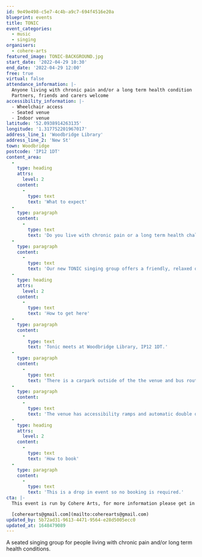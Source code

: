 ```yaml
---
id: 9e49e498-c5e7-4c4b-a9c7-694f4516e20a
blueprint: events
title: TONIC
event_categories:
  - music
  - singing
organisers:
  - cohere-arts
featured_image: TONIC-BACKGROUND.jpg
start_date: '2022-04-29 10:30'
end_date: '2022-04-29 12:00'
free: true
virtual: false
attendance_information: |-
  Anyone living with chronic pain and/or a long term health condition
  Partners, friends and carers welcome
accessibility_information: |-
  - Wheelchair access
  - Seated venue
  - Indoor venue
latitude: '52.0938914263135'
longitude: '1.317752201967017'
address_line_1: 'Woodbridge Library'
address_line_2: 'New St'
town: Woodbridge
postcode: 'IP12 1DT'
content_area:
  -
    type: heading
    attrs:
      level: 2
    content:
      -
        type: text
        text: 'What to expect'
  -
    type: paragraph
    content:
      -
        type: text
        text: 'Do you live with chronic pain or a long term health challenge? Could singing help? There is growing evidence that regular singing can help address a number of physical and mental health challenges from anxiety and depression to neurological disorders.'
  -
    type: paragraph
    content:
      -
        type: text
        text: 'Our new TONIC singing group offers a friendly, relaxed opportunity to sing uplifting songs in the company of other people who are experiencing similar challenges. Join Cohere Arts for an hour of singing followed by 30 minutes of social time, with a free tea or coffee included.'
  -
    type: heading
    attrs:
      level: 2
    content:
      -
        type: text
        text: 'How to get here'
  -
    type: paragraph
    content:
      -
        type: text
        text: 'Tonic meets at Woodbridge Library, IP12 1DT.'
  -
    type: paragraph
    content:
      -
        type: text
        text: 'There is a carpark outside of the the venue and bus routes operating nearby.'
  -
    type: paragraph
    content:
      -
        type: text
        text: 'The venue has accessibility ramps and automatic double doors for those that have extra accessibility needs. '
  -
    type: heading
    attrs:
      level: 2
    content:
      -
        type: text
        text: 'How to book'
  -
    type: paragraph
    content:
      -
        type: text
        text: 'This is a drop in event so no booking is required.'
cta: |-
  This event is run by Cohere Arts, for more information please get in touch via:

  [coherearts@gmail.com](mailto:coherearts@gmail.com)
updated_by: 5b72ad31-9613-4471-9564-e28d5005ecc0
updated_at: 1648479089
---
```

A seated singing group for people living with chronic pain and/or long term health conditions.